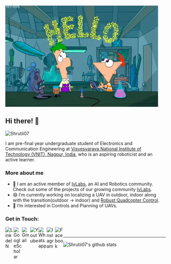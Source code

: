 ![GIF](https://github.com/Shrutii07/Shrutii07/blob/main/hi.gif)
## Hi there! 👋
<p align="left"> <img src="https://komarev.com/ghpvc/?username=Shrutii07" alt="Shrutii07" /> </p>

I am pre-final year undergraduate student of Electronics and Communication Engineering at [Visvesvaraya National Institute of Technology (VNIT), Nagpur, India](http://vnit.ac.in/), who is an aspiring roboticist and an active learner.

### More about me
- 🔭 I am an active member of [IvLabs](https://www.ivlabs.in/), an AI and Robotics community. Check out some of the projects of our growing community [IvLabs](https://github.com/IvLabs).
- 😄 I’m currently working on localizing a UAV in outdoor, indoor along with the transition(outdoor -> indoor) and [Robust Quadcopter Control](https://github.com/IvLabs/robust_quadcopter_control).
- 🌱 I’m interested in Controls and Planning of UAVs.


### Get in Touch:

<a target="_blank" href="https://www.linkedin.com/in/shruti-murarka-b10a89190/">
  <img align="left" alt="LinkdeIN" width="26px" src="https://cdn2.iconfinder.com/data/icons/social-media-2285/512/1_Linkedin_unofficial_colored_svg-512.png" />
</a>
<a target="_blank" href="https://scholar.google.com/citations?user=EvEASw4AAAAJ&hl=en#d=gs_hdr_drw">
  <img align="left" alt="GoogleScholar" width="26px" src="https://cdn.worldvectorlogo.com/logos/google-scholar.svg" />
</a>
<a target="_blank" href="mailto:shrutimurarka9@gmail.com">
  <img align="left" alt="Gmail" width="26px" src="https://cdn4.iconfinder.com/data/icons/logos-brands-in-colors/48/google-gmail-512.png" />
</a>
<a target="_blank" href="https://www.youtube.com/channel/UC3OTBsoRdkN58qYLNnGvCCw">
  <img align="left" alt="Youtube" width="26px" src="https://cdn2.iconfinder.com/data/icons/social-media-2285/512/1_Youtube_colored_svg-512.png" />
</a>
<a target="_blank" href="https://api.whatsapp.com/send?phone=7249323112">
  <img align="left" alt="Whatsapp" width="26px" src="https://cdn2.iconfinder.com/data/icons/social-media-2285/512/1_Whatsapp2_colored_svg-512.png" />
</a>
<a target="_blank" href="https://www.instagram.com/shruti_murarka_/">
  <img align="left" alt="Instagram" width="26px" src="https://www.edigitalagency.com.au/wp-content/uploads/new-instagram-logo-png-transparent-light-e1607555930353.png" />
</a>
<a target="_blank" href="https://www.facebook.com/profile.php?id=100011663962810">
  <img align="left" alt="Facebook" width="26px" src="https://cdn2.iconfinder.com/data/icons/social-media-2285/512/1_Facebook_colored_svg_copy-512.png" />
</a>
</br>

---

![Shrutii07's github stats](https://github-readme-stats.vercel.app/api?username=Shrutii07&show_icons=true&theme=dark)
